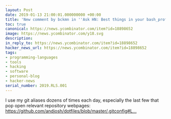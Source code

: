 ```yaml
---
layout: Post
date: 2019-01-13 21:00:01.000000000 +00:00
title: 'New comment by bckmn in ''Ask HN: Best things in your bash_profile/aliases?'''
toc: true
canonical: https://news.ycombinator.com/item?id=18898652
image: https://news.ycombinator.com/y18.svg
description:
in_reply_to: https://news.ycombinator.com/item?id=18898652
hacker_news_url: https://news.ycombinator.com/item?id=18898652
tags:
- programming-languages
- tools
- hacking
- software
- personal-blog
- hacker-news
serial_number: 2019.RLS.001
---
```

<p>I use my git aliases dozens of times each day, especially the last few that pop open relevant repository webpages: <a href="https://github.com/andjosh/dotfiles/blob/master/.gitconfig#L37" rel="nofollow">https://github.com/andjosh/dotfiles/blob/master/.gitconfig#L...</a></p>
